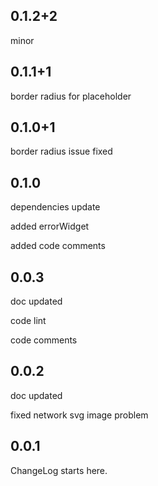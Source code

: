 ## 0.1.2+2

minor

## 0.1.1+1

border radius for placeholder

## 0.1.0+1

border radius issue fixed

## 0.1.0

dependencies update

added errorWidget

added code comments

## 0.0.3

doc updated

code lint

code comments

## 0.0.2

doc updated

fixed network svg image problem

## 0.0.1

ChangeLog starts here.







